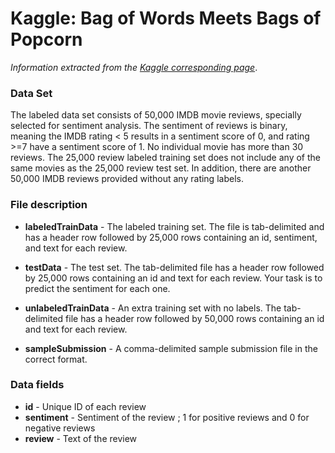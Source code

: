 # Kaggle: Bag of Words Meets Bags of Popcorn


*Information extracted from the [Kaggle corresponding page](https://www.kaggle.com/c/word2vec-nlp-tutorial/data)*.

### Data Set

The labeled data set consists of 50,000 IMDB movie reviews, specially selected for sentiment analysis. The sentiment of reviews is binary, meaning the IMDB rating < 5 results in a sentiment score of 0, and rating >=7 have a sentiment score of 1. No individual movie has more than 30 reviews. The 25,000 review labeled training set does not include any of the same movies as the 25,000 review test set. In addition, there are another 50,000 IMDB reviews provided without any rating labels.

### File description

+ __labeledTrainData__ - The labeled training set. The file is tab-delimited and has a header row followed by 25,000 rows containing an id, sentiment, and text for each review.

+ __testData__ - The test set. The tab-delimited file has a header row followed by 25,000 rows containing an id and text for each review. Your task is to predict the sentiment for each one.

+ __unlabeledTrainData__ - An extra training set with no labels. The tab-delimited file has a header row followed by 50,000 rows containing an id and text for each review.

+ __sampleSubmission__ - A comma-delimited sample submission file in the correct format.

### Data fields

+ __id__ - Unique ID of each review
+ __sentiment__ - Sentiment of the review ; 1 for positive reviews and 0 for negative reviews
+ __review__ - Text of the review
